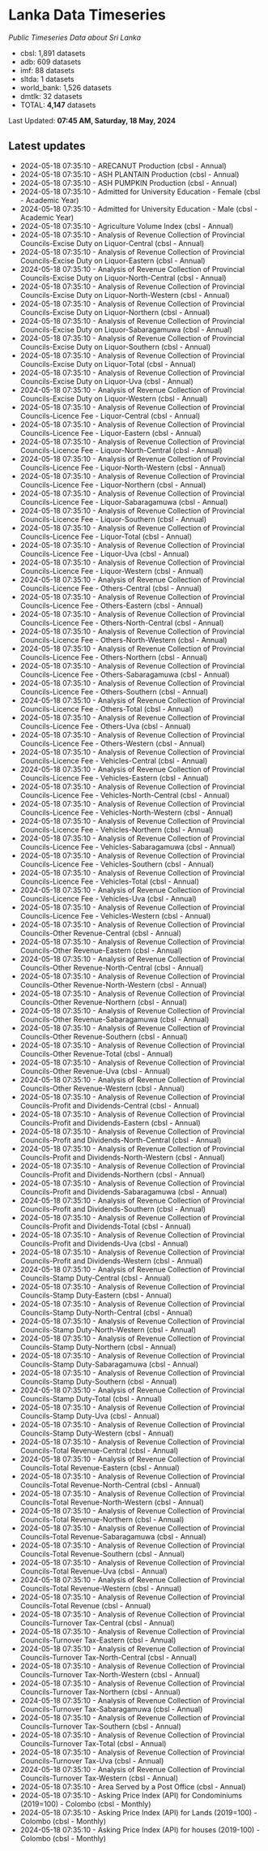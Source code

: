 # Lanka Data Timeseries
*Public Timeseries Data about Sri Lanka*

* cbsl: 1,891 datasets
* adb: 609 datasets
* imf: 88 datasets
* sltda: 1 datasets
* world_bank: 1,526 datasets
* dmtlk: 32 datasets
* TOTAL: **4,147** datasets

Last Updated: **07:45 AM, Saturday, 18 May, 2024**

## Latest updates

* 2024-05-18 07:35:10 - ARECANUT Production (cbsl - Annual)
* 2024-05-18 07:35:10 - ASH PLANTAIN Production (cbsl - Annual)
* 2024-05-18 07:35:10 - ASH PUMPKIN Production (cbsl - Annual)
* 2024-05-18 07:35:10 - Admitted for University Education - Female (cbsl - Academic Year)
* 2024-05-18 07:35:10 - Admitted for University Education - Male (cbsl - Academic Year)
* 2024-05-18 07:35:10 - Agriculture Volume Index (cbsl - Annual)
* 2024-05-18 07:35:10 - Analysis of Revenue Collection of Provincial Councils-Excise Duty on Liquor-Central (cbsl - Annual)
* 2024-05-18 07:35:10 - Analysis of Revenue Collection of Provincial Councils-Excise Duty on Liquor-Eastern (cbsl - Annual)
* 2024-05-18 07:35:10 - Analysis of Revenue Collection of Provincial Councils-Excise Duty on Liquor-North-Central (cbsl - Annual)
* 2024-05-18 07:35:10 - Analysis of Revenue Collection of Provincial Councils-Excise Duty on Liquor-North-Western (cbsl - Annual)
* 2024-05-18 07:35:10 - Analysis of Revenue Collection of Provincial Councils-Excise Duty on Liquor-Northern (cbsl - Annual)
* 2024-05-18 07:35:10 - Analysis of Revenue Collection of Provincial Councils-Excise Duty on Liquor-Sabaragamuwa (cbsl - Annual)
* 2024-05-18 07:35:10 - Analysis of Revenue Collection of Provincial Councils-Excise Duty on Liquor-Southern (cbsl - Annual)
* 2024-05-18 07:35:10 - Analysis of Revenue Collection of Provincial Councils-Excise Duty on Liquor-Total (cbsl - Annual)
* 2024-05-18 07:35:10 - Analysis of Revenue Collection of Provincial Councils-Excise Duty on Liquor-Uva (cbsl - Annual)
* 2024-05-18 07:35:10 - Analysis of Revenue Collection of Provincial Councils-Excise Duty on Liquor-Western (cbsl - Annual)
* 2024-05-18 07:35:10 - Analysis of Revenue Collection of Provincial Councils-Licence Fee - Liquor-Central (cbsl - Annual)
* 2024-05-18 07:35:10 - Analysis of Revenue Collection of Provincial Councils-Licence Fee - Liquor-Eastern (cbsl - Annual)
* 2024-05-18 07:35:10 - Analysis of Revenue Collection of Provincial Councils-Licence Fee - Liquor-North-Central (cbsl - Annual)
* 2024-05-18 07:35:10 - Analysis of Revenue Collection of Provincial Councils-Licence Fee - Liquor-North-Western (cbsl - Annual)
* 2024-05-18 07:35:10 - Analysis of Revenue Collection of Provincial Councils-Licence Fee - Liquor-Northern (cbsl - Annual)
* 2024-05-18 07:35:10 - Analysis of Revenue Collection of Provincial Councils-Licence Fee - Liquor-Sabaragamuwa (cbsl - Annual)
* 2024-05-18 07:35:10 - Analysis of Revenue Collection of Provincial Councils-Licence Fee - Liquor-Southern (cbsl - Annual)
* 2024-05-18 07:35:10 - Analysis of Revenue Collection of Provincial Councils-Licence Fee - Liquor-Total (cbsl - Annual)
* 2024-05-18 07:35:10 - Analysis of Revenue Collection of Provincial Councils-Licence Fee - Liquor-Uva (cbsl - Annual)
* 2024-05-18 07:35:10 - Analysis of Revenue Collection of Provincial Councils-Licence Fee - Liquor-Western (cbsl - Annual)
* 2024-05-18 07:35:10 - Analysis of Revenue Collection of Provincial Councils-Licence Fee - Others-Central (cbsl - Annual)
* 2024-05-18 07:35:10 - Analysis of Revenue Collection of Provincial Councils-Licence Fee - Others-Eastern (cbsl - Annual)
* 2024-05-18 07:35:10 - Analysis of Revenue Collection of Provincial Councils-Licence Fee - Others-North-Central (cbsl - Annual)
* 2024-05-18 07:35:10 - Analysis of Revenue Collection of Provincial Councils-Licence Fee - Others-North-Western (cbsl - Annual)
* 2024-05-18 07:35:10 - Analysis of Revenue Collection of Provincial Councils-Licence Fee - Others-Northern (cbsl - Annual)
* 2024-05-18 07:35:10 - Analysis of Revenue Collection of Provincial Councils-Licence Fee - Others-Sabaragamuwa (cbsl - Annual)
* 2024-05-18 07:35:10 - Analysis of Revenue Collection of Provincial Councils-Licence Fee - Others-Southern (cbsl - Annual)
* 2024-05-18 07:35:10 - Analysis of Revenue Collection of Provincial Councils-Licence Fee - Others-Total (cbsl - Annual)
* 2024-05-18 07:35:10 - Analysis of Revenue Collection of Provincial Councils-Licence Fee - Others-Uva (cbsl - Annual)
* 2024-05-18 07:35:10 - Analysis of Revenue Collection of Provincial Councils-Licence Fee - Others-Western (cbsl - Annual)
* 2024-05-18 07:35:10 - Analysis of Revenue Collection of Provincial Councils-Licence Fee - Vehicles-Central (cbsl - Annual)
* 2024-05-18 07:35:10 - Analysis of Revenue Collection of Provincial Councils-Licence Fee - Vehicles-Eastern (cbsl - Annual)
* 2024-05-18 07:35:10 - Analysis of Revenue Collection of Provincial Councils-Licence Fee - Vehicles-North-Central (cbsl - Annual)
* 2024-05-18 07:35:10 - Analysis of Revenue Collection of Provincial Councils-Licence Fee - Vehicles-North-Western (cbsl - Annual)
* 2024-05-18 07:35:10 - Analysis of Revenue Collection of Provincial Councils-Licence Fee - Vehicles-Northern (cbsl - Annual)
* 2024-05-18 07:35:10 - Analysis of Revenue Collection of Provincial Councils-Licence Fee - Vehicles-Sabaragamuwa (cbsl - Annual)
* 2024-05-18 07:35:10 - Analysis of Revenue Collection of Provincial Councils-Licence Fee - Vehicles-Southern (cbsl - Annual)
* 2024-05-18 07:35:10 - Analysis of Revenue Collection of Provincial Councils-Licence Fee - Vehicles-Total (cbsl - Annual)
* 2024-05-18 07:35:10 - Analysis of Revenue Collection of Provincial Councils-Licence Fee - Vehicles-Uva (cbsl - Annual)
* 2024-05-18 07:35:10 - Analysis of Revenue Collection of Provincial Councils-Licence Fee - Vehicles-Western (cbsl - Annual)
* 2024-05-18 07:35:10 - Analysis of Revenue Collection of Provincial Councils-Other Revenue-Central (cbsl - Annual)
* 2024-05-18 07:35:10 - Analysis of Revenue Collection of Provincial Councils-Other Revenue-Eastern (cbsl - Annual)
* 2024-05-18 07:35:10 - Analysis of Revenue Collection of Provincial Councils-Other Revenue-North-Central (cbsl - Annual)
* 2024-05-18 07:35:10 - Analysis of Revenue Collection of Provincial Councils-Other Revenue-North-Western (cbsl - Annual)
* 2024-05-18 07:35:10 - Analysis of Revenue Collection of Provincial Councils-Other Revenue-Northern (cbsl - Annual)
* 2024-05-18 07:35:10 - Analysis of Revenue Collection of Provincial Councils-Other Revenue-Sabaragamuwa (cbsl - Annual)
* 2024-05-18 07:35:10 - Analysis of Revenue Collection of Provincial Councils-Other Revenue-Southern (cbsl - Annual)
* 2024-05-18 07:35:10 - Analysis of Revenue Collection of Provincial Councils-Other Revenue-Total (cbsl - Annual)
* 2024-05-18 07:35:10 - Analysis of Revenue Collection of Provincial Councils-Other Revenue-Uva (cbsl - Annual)
* 2024-05-18 07:35:10 - Analysis of Revenue Collection of Provincial Councils-Other Revenue-Western (cbsl - Annual)
* 2024-05-18 07:35:10 - Analysis of Revenue Collection of Provincial Councils-Profit and Dividends-Central (cbsl - Annual)
* 2024-05-18 07:35:10 - Analysis of Revenue Collection of Provincial Councils-Profit and Dividends-Eastern (cbsl - Annual)
* 2024-05-18 07:35:10 - Analysis of Revenue Collection of Provincial Councils-Profit and Dividends-North-Central (cbsl - Annual)
* 2024-05-18 07:35:10 - Analysis of Revenue Collection of Provincial Councils-Profit and Dividends-North-Western (cbsl - Annual)
* 2024-05-18 07:35:10 - Analysis of Revenue Collection of Provincial Councils-Profit and Dividends-Northern (cbsl - Annual)
* 2024-05-18 07:35:10 - Analysis of Revenue Collection of Provincial Councils-Profit and Dividends-Sabaragamuwa (cbsl - Annual)
* 2024-05-18 07:35:10 - Analysis of Revenue Collection of Provincial Councils-Profit and Dividends-Southern (cbsl - Annual)
* 2024-05-18 07:35:10 - Analysis of Revenue Collection of Provincial Councils-Profit and Dividends-Total (cbsl - Annual)
* 2024-05-18 07:35:10 - Analysis of Revenue Collection of Provincial Councils-Profit and Dividends-Uva (cbsl - Annual)
* 2024-05-18 07:35:10 - Analysis of Revenue Collection of Provincial Councils-Profit and Dividends-Western (cbsl - Annual)
* 2024-05-18 07:35:10 - Analysis of Revenue Collection of Provincial Councils-Stamp Duty-Central (cbsl - Annual)
* 2024-05-18 07:35:10 - Analysis of Revenue Collection of Provincial Councils-Stamp Duty-Eastern (cbsl - Annual)
* 2024-05-18 07:35:10 - Analysis of Revenue Collection of Provincial Councils-Stamp Duty-North-Central (cbsl - Annual)
* 2024-05-18 07:35:10 - Analysis of Revenue Collection of Provincial Councils-Stamp Duty-North-Western (cbsl - Annual)
* 2024-05-18 07:35:10 - Analysis of Revenue Collection of Provincial Councils-Stamp Duty-Northern (cbsl - Annual)
* 2024-05-18 07:35:10 - Analysis of Revenue Collection of Provincial Councils-Stamp Duty-Sabaragamuwa (cbsl - Annual)
* 2024-05-18 07:35:10 - Analysis of Revenue Collection of Provincial Councils-Stamp Duty-Southern (cbsl - Annual)
* 2024-05-18 07:35:10 - Analysis of Revenue Collection of Provincial Councils-Stamp Duty-Total (cbsl - Annual)
* 2024-05-18 07:35:10 - Analysis of Revenue Collection of Provincial Councils-Stamp Duty-Uva (cbsl - Annual)
* 2024-05-18 07:35:10 - Analysis of Revenue Collection of Provincial Councils-Stamp Duty-Western (cbsl - Annual)
* 2024-05-18 07:35:10 - Analysis of Revenue Collection of Provincial Councils-Total Revenue-Central (cbsl - Annual)
* 2024-05-18 07:35:10 - Analysis of Revenue Collection of Provincial Councils-Total Revenue-Eastern (cbsl - Annual)
* 2024-05-18 07:35:10 - Analysis of Revenue Collection of Provincial Councils-Total Revenue-North-Central (cbsl - Annual)
* 2024-05-18 07:35:10 - Analysis of Revenue Collection of Provincial Councils-Total Revenue-North-Western (cbsl - Annual)
* 2024-05-18 07:35:10 - Analysis of Revenue Collection of Provincial Councils-Total Revenue-Northern (cbsl - Annual)
* 2024-05-18 07:35:10 - Analysis of Revenue Collection of Provincial Councils-Total Revenue-Sabaragamuwa (cbsl - Annual)
* 2024-05-18 07:35:10 - Analysis of Revenue Collection of Provincial Councils-Total Revenue-Southern (cbsl - Annual)
* 2024-05-18 07:35:10 - Analysis of Revenue Collection of Provincial Councils-Total Revenue-Uva (cbsl - Annual)
* 2024-05-18 07:35:10 - Analysis of Revenue Collection of Provincial Councils-Total Revenue-Western (cbsl - Annual)
* 2024-05-18 07:35:10 - Analysis of Revenue Collection of Provincial Councils-Total Revenue (cbsl - Annual)
* 2024-05-18 07:35:10 - Analysis of Revenue Collection of Provincial Councils-Turnover Tax-Central (cbsl - Annual)
* 2024-05-18 07:35:10 - Analysis of Revenue Collection of Provincial Councils-Turnover Tax-Eastern (cbsl - Annual)
* 2024-05-18 07:35:10 - Analysis of Revenue Collection of Provincial Councils-Turnover Tax-North-Central (cbsl - Annual)
* 2024-05-18 07:35:10 - Analysis of Revenue Collection of Provincial Councils-Turnover Tax-North-Western (cbsl - Annual)
* 2024-05-18 07:35:10 - Analysis of Revenue Collection of Provincial Councils-Turnover Tax-Northern (cbsl - Annual)
* 2024-05-18 07:35:10 - Analysis of Revenue Collection of Provincial Councils-Turnover Tax-Sabaragamuwa (cbsl - Annual)
* 2024-05-18 07:35:10 - Analysis of Revenue Collection of Provincial Councils-Turnover Tax-Southern (cbsl - Annual)
* 2024-05-18 07:35:10 - Analysis of Revenue Collection of Provincial Councils-Turnover Tax-Total (cbsl - Annual)
* 2024-05-18 07:35:10 - Analysis of Revenue Collection of Provincial Councils-Turnover Tax-Uva (cbsl - Annual)
* 2024-05-18 07:35:10 - Analysis of Revenue Collection of Provincial Councils-Turnover Tax-Western (cbsl - Annual)
* 2024-05-18 07:35:10 - Area Served by a Post Office (cbsl - Annual)
* 2024-05-18 07:35:10 - Asking Price Index (API) for Condominiums (2019=100) - Colombo (cbsl - Monthly)
* 2024-05-18 07:35:10 - Asking Price Index (API) for Lands (2019=100) - Colombo (cbsl - Monthly)
* 2024-05-18 07:35:10 - Asking Price Index (API) for houses (2019-100) - Colombo (cbsl - Monthly)